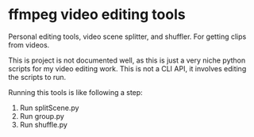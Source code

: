 # ffmpeg video editing tools
Personal editing tools, video scene splitter, and shuffler. For getting clips from videos.

This is project is not documented well, as this is just a very niche python scripts for my video editing work.
This is not a CLI API, it involves editing the scripts to run.


Running this tools is like following a step:
1. Run splitScene.py
2. Run group.py
3. Run shuffle.py